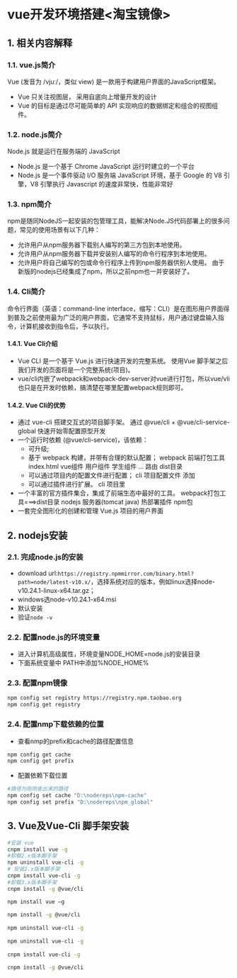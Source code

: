 # vue开发环境搭建<淘宝镜像>

## 1. 相关内容解释

### 1.1. vue.js简介

Vue (发音为 /vjuː/，类似 view) 是一款用于构建用户界面的JavaScript框架。

- Vue 只关注视图层， 采用自底向上增量开发的设计  
- Vue 的目标是通过尽可能简单的 API 实现响应的数据绑定和组合的视图组件。

### 1.2. node.js简介

Node.js 就是运行在服务端的 JavaScript

- Node.js 是一个基于 Chrome JavaScript 运行时建立的一个平台
- Node.js 是一个事件驱动 I/O 服务端 JavaScript 环境，基于 Google 的 V8 引擎，V8 引擎执行 Javascript 的速度非常快，性能非常好

### 1.3. npm简介

npm是随同NodeJS一起安装的包管理工具，能解决Node.JS代码部署上的很多问题，常见的使用场景有以下几种：

- 允许用户从npm服务器下载别人编写的第三方包到本地使用。
- 允许用户从npm服务器下载并安装别人编写的命令行程序到本地使用。
- 允许用户将自己编写的包或命令行程序上传到npm服务器供别人使用。
由于新版的nodejs已经集成了npm，所以之前npm也一并安装好了。

### 1.4. Cli简介

命令行界面（英语：command-line interface，缩写：CLI）是在图形用户界面得到普及之前使用最为广泛的用户界面，它通常不支持鼠标，用户通过键盘输入指令，计算机接收到指令后，予以执行。

#### 1.4.1. Vue Cli介绍

- Vue CLI 是一个基于 Vue.js 进行快速开发的完整系统。 使用Vue 脚手架之后我们开发的页面将是一个完整系统(项目)。
- vue/cli内嵌了webpack和webpack-dev-server对vue进行打包，所以vue/vli也只是在开发时依赖，搞清楚在哪里配置webpack规则即可。

#### 1.4.2. Vue Cli的优势

- 通过 vue-cli 搭建交互式的项目脚手架。
通过 @vue/cli + @vue/cli-service-global 快速开始零配置原型开发
- 一个运行时依赖 (@vue/cli-service)，该依赖：
  - 可升级;
  - 基于 webpack 构建，并带有合理的默认配置； webpack 前端打包工具 index.html vue组件 用户组件 学生组件 … 路由 dist目录
  - 可以通过项目内的配置文件进行配置； cli 项目配置文件 添加
  - 可以通过插件进行扩展。 cli 项目里
- 一个丰富的官方插件集合，集成了前端生态中最好的工具。 webpack打包工具===>dist目录 nodejs 服务器(tomcat java) 热部署插件 npm包
- 一套完全图形化的创建和管理 Vue.js 项目的用户界面

## 2. nodejs安装

### 2.1. 完成node.js的安装

- download url:`https://registry.npmmirror.com/binary.html?path=node/latest-v10.x/`，选择系统对应的版本，例如linux选择node-v10.24.1-linux-x64.tar.gz；
- windows选node-v10.24.1-x64.msi
- 默认安装
- 验证```node -v```

### 2.2. 配置node.js的环境变量

- 进入计算机高级属性，环境变量NODE_HOME=node.js的安装目录
- 下面系统变量中 PATH中添加%NODE_HOME%

### 2.3. 配置npm镜像

```sh
npm config set registry https://registry.npm.taobao.org
npm config get registry
```

### 2.4. 配置nmp下载依赖的位置

- 查看nmp的prefix和cache的路径配置信息

```sh
npm config get cache
npm config get prefix
```

- 配置依赖下载位置

```sh
#路径为刚刚查出来的路径
npm config set cache "D:\nodereps\npm-cache" 
npm config set prefix "D:\nodereps\npm_global"
```

## 3. Vue及Vue-Cli 脚手架安装

```sh
#安装 vue
cnpm install vue -g
#卸载2.x版本脚手架
npm uninstall vue-cli -g
# 安装2.x版本脚手架
cnpm install vue-cli -g
#卸载3.x版本脚手架
cnpm install -g @vue/cli

npm install vue –g
 
npm install -g @vue/cli
 
npm uninstall vue-cli -g
 
npm uninstall vue-cli -g
 
cnpm install vue-cli -g
 
cnpm install -g @vue/cli
```

